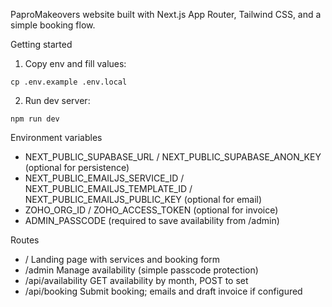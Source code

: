 PaproMakeovers website built with Next.js App Router, Tailwind CSS, and a simple booking flow.

Getting started
1. Copy env and fill values:
```
cp .env.example .env.local
```
2. Run dev server:
```
npm run dev
```

Environment variables
- NEXT_PUBLIC_SUPABASE_URL / NEXT_PUBLIC_SUPABASE_ANON_KEY (optional for persistence)
- NEXT_PUBLIC_EMAILJS_SERVICE_ID / NEXT_PUBLIC_EMAILJS_TEMPLATE_ID / NEXT_PUBLIC_EMAILJS_PUBLIC_KEY (optional for email)
- ZOHO_ORG_ID / ZOHO_ACCESS_TOKEN (optional for invoice)
- ADMIN_PASSCODE (required to save availability from /admin)

Routes
- /            Landing page with services and booking form
- /admin       Manage availability (simple passcode protection)
- /api/availability  GET availability by month, POST to set
- /api/booking       Submit booking; emails and draft invoice if configured
